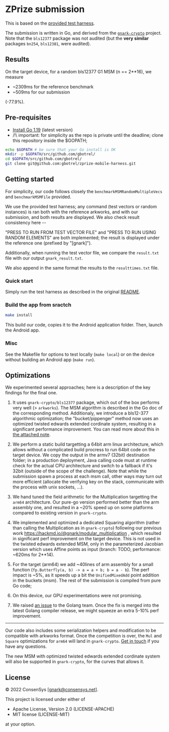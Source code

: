 # ZPrize submission

This is based on the [provided test harness](https://github.com/celo-org/zprize-mobile-harness).

The submission is written in Go, and derived from the [`gnark-crypto`](https://github.com/consensys/gnark-crypto) project. Note that the `bls12377` package was not audited (but the **very similar** packages `bn254`, `bls12381`, were audited).

## Results

On the target device, for a random bls12377 G1 MSM (n == 2**16), we measure

* ~2309ms for the reference benchmark
* ~509ms for our submission

(-77.9%).

## Pre-requisites

* [Install Go 1.19](https://go.dev/doc/install) (latest version)
* /!\ important: for simplicity as the repo is private until the deadline; clone this repository inside the $GOPATH;

```bash
echo $GOPATH # be sure that your Go install is OK
mkdir -p $GOPATH/src/github.com/gbotrel/
cd $GOPATH/src/github.com/gbotrel/
git clone git@github.com:gbotrel/zprize-mobile-harness.git
```

## Getting started

For simplicity, our code follows closely the `benchmarkMSMRandomMultipleVecs` and `benchmarkMSMFile` provided.

We use the provided test harness; any command (test vectors or random instances) is ran both with the reference arkworks,
and with our submission, and both results are displayed. We also check result consistency here --

"PRESS TO RUN FROM TEST VECTOR FILE" and "PRESS TO RUN USING RANDOM ELEMENTS" are both implemented; the result is displayed under the reference one (prefixed by "[gnark]").

Additionally, when running the test vector file, we compare the `result.txt` file with our output `gnark_result.txt`.

We also append in the same format the results to the `resulttimes.txt` file.

### Quick start

Simply run the test harness as described in the original [README](https://github.com/celo-org/zprize-mobile-harness).

### Build the app from sractch

```bash
make install
```

This build our code, copies it to the Android application folder. Then, launch the Android app.

### Misc

See the Makefile for options to test locally (`make local`) or on the device without building an Android app (`make run`).

## Optimizations

We experimented several approaches; here is a description of the key findings for the final one.

1. It uses `gnark-crypto/bls12377` package, which out of the box performs very well (> `arkworks`). The MSM algorithm is described in the Go doc of the corresponding method. Additionaly, we introduce a bls12-377 algorithmic optimization; the "bucket/pippenger" method now uses an optimized twisted edwards extended cordinate system, resulting in a significant performance improvement. You can read more about this in [the attached note](). 

2. We perform a static build targetting a 64bit arm linux architecture, which allows without a complicated build procress to run 64bit code on the target device. We copy the output in the armv7 (32bit) destination folder; in a production deployment, Java calling code must at runtime check for the actual CPU architecture and switch to a fallback if it's 32bit (outside of the scope of the challenge). Note that while the submission spawn a process at each msm call, other ways may turn out more efficient (allocate the verifying key on the stack, communicate with the process with unix sockets, ...).

3. We hand tuned the field arithmetic for the Multiplication targetting the `arm64` architecture. Our pure-go version performed better than the arm assembly one, and resulted in a ~20% speed up on some platforms compared to existing version in `gnark-crypto`.

4. We implemented and optimized a dedicated Squaring algorithm (rather than calling the Multiplication as in `gnark-crypto`) following our previous work https://hackmd.io/@gnark/modular_multiplication , which resulted in significant perf improvement on the target device. This is not used in the twisted edwards extended MSM, only in the parameterized Jacobian version which uses Affine points as input (branch: TODO, performance: ~620ms for 2**14).

5. For the target (arm64) we add ~40lines of arm assembly for a small function (`fp.Butterfly(a, b) -> a = a + b; b = a - b`). The perf impact is ~5%, as it speeds up a bit the `UnifiedMixedAdd` point addition in the buckets (msm). The rest of the submission is compiled from pure Go code;

6. On this device, our GPU experimentations were not promising.

7. We raised [an issue](https://github.com/golang/go/issues/54607) to the Golang team. Once the fix is merged into the latest Golang compiler release, we might squeeze an extra 5-10% perf improvement.

---------

Our code also includes some serialization helpers and modification to be compatible with arkworks format. Once the competition is over, the `Mul` and `Square` optimizations for `arm64` will land in `gnark-crypto`.  [Get in touch](gnark@consensys.net) if you have any questions.

The new MSM with optimized twisted edwards extended cordinate system will also be supported in `gnark-crypto`, for the curves that allows it.

## License

© 2022 ConsenSys [gnark@consensys.net].

This project is licensed under either of

* Apache License, Version 2.0 (LICENSE-APACHE)
* MIT license (LICENSE-MIT)

at your option.